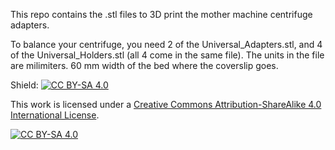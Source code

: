 This repo contains the .stl files to 3D print the mother machine centrifuge adapters. 

To balance your centrifuge, you need 2 of the Universal_Adapters.stl, and 4 of the Universal_Holders.stl (all 4 come in the same file).
The units in the file are milimiters.
60 mm width of the bed where the coverslip goes.


Shield: [![CC BY-SA 4.0][cc-by-sa-shield]][cc-by-sa]

This work is licensed under a
[Creative Commons Attribution-ShareAlike 4.0 International License][cc-by-sa].

[![CC BY-SA 4.0][cc-by-sa-image]][cc-by-sa]

[cc-by-sa]: http://creativecommons.org/licenses/by-sa/4.0/
[cc-by-sa-image]: https://licensebuttons.net/l/by-sa/4.0/88x31.png
[cc-by-sa-shield]: https://img.shields.io/badge/License-CC%20BY--SA%204.0-lightgrey.svg
